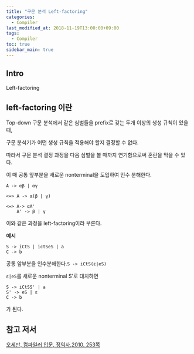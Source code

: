 ```yaml
---
title: "구문 분석 Left-factoring"
categories: 
  - Compiler
last_modified_at: 2018-11-19T13:00:00+09:00
tags: 
  - Compiler
toc: true
sidebar_main: true
---
```


## Intro

Left-factoring 



## left-factoring 이란

Top-down 구문 분석에서 같은 심벌들을 prefix로 갖는 두개 이상의 생성 규칙이 있을때,

구문 분석기가 어떤 생성 규칙을 적용해야 할지 결정할 수 없다.

따라서 구문 분석 결정 과정을 다음 심벌을 볼 때까지 연기함으로써 혼란을 막을 수 있다.

이 때 공통 앞부분을 새로운 nonterminal을 도입하여 인수 분해한다.

```
A -> αβ | αγ 

<=> A -> α(β | γ) 

<=> A-> αA'
    A' -> β | γ
```
이와 같은 과정을 left-factoring이라 부른다.

**예시**

```
S -> iCtS | ictSeS | a
C -> b
```

공통 앞부분을 인수분해한다.``S -> iCtS(ε|eS)``

``ε|eS``를 새로운 nonterminal S'로 대치하면

```
S -> iCtSS' | a
S' -> eS | ε
C -> b
```

가 된다.




## 참고 저서

[오세만, 컴파일러 입문, 정익사,2010, 253쪽](https://book.naver.com/bookdb/book_detail.nhn?bid=6324381)